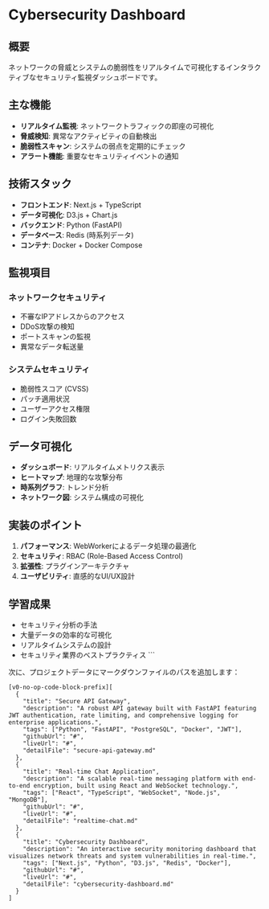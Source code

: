 # Cybersecurity Dashboard

## 概要
ネットワークの脅威とシステムの脆弱性をリアルタイムで可視化するインタラクティブなセキュリティ監視ダッシュボードです。

## 主な機能
- **リアルタイム監視**: ネットワークトラフィックの即座の可視化
- **脅威検知**: 異常なアクティビティの自動検出
- **脆弱性スキャン**: システムの弱点を定期的にチェック
- **アラート機能**: 重要なセキュリティイベントの通知

## 技術スタック
- **フロントエンド**: Next.js + TypeScript
- **データ可視化**: D3.js + Chart.js
- **バックエンド**: Python (FastAPI)
- **データベース**: Redis (時系列データ)
- **コンテナ**: Docker + Docker Compose

## 監視項目
### ネットワークセキュリティ
- 不審なIPアドレスからのアクセス
- DDoS攻撃の検知
- ポートスキャンの監視
- 異常なデータ転送量

### システムセキュリティ
- 脆弱性スコア (CVSS)
- パッチ適用状況
- ユーザーアクセス権限
- ログイン失敗回数

## データ可視化
- **ダッシュボード**: リアルタイムメトリクス表示
- **ヒートマップ**: 地理的な攻撃分布
- **時系列グラフ**: トレンド分析
- **ネットワーク図**: システム構成の可視化

## 実装のポイント
1. **パフォーマンス**: WebWorkerによるデータ処理の最適化
2. **セキュリティ**: RBAC (Role-Based Access Control)
3. **拡張性**: プラグインアーキテクチャ
4. **ユーザビリティ**: 直感的なUI/UX設計

## 学習成果
- セキュリティ分析の手法
- 大量データの効率的な可視化
- リアルタイムシステムの設計
- セキュリティ業界のベストプラクティス
\`\`\`

次に、プロジェクトデータにマークダウンファイルのパスを追加します：

```typescriptreact file="data/projects.json"
[v0-no-op-code-block-prefix][
  {
    "title": "Secure API Gateway",
    "description": "A robust API gateway built with FastAPI featuring JWT authentication, rate limiting, and comprehensive logging for enterprise applications.",
    "tags": ["Python", "FastAPI", "PostgreSQL", "Docker", "JWT"],
    "githubUrl": "#",
    "liveUrl": "#",
    "detailFile": "secure-api-gateway.md"
  },
  {
    "title": "Real-time Chat Application",
    "description": "A scalable real-time messaging platform with end-to-end encryption, built using React and WebSocket technology.",
    "tags": ["React", "TypeScript", "WebSocket", "Node.js", "MongoDB"],
    "githubUrl": "#",
    "liveUrl": "#",
    "detailFile": "realtime-chat.md"
  },
  {
    "title": "Cybersecurity Dashboard",
    "description": "An interactive security monitoring dashboard that visualizes network threats and system vulnerabilities in real-time.",
    "tags": ["Next.js", "Python", "D3.js", "Redis", "Docker"],
    "githubUrl": "#",
    "liveUrl": "#",
    "detailFile": "cybersecurity-dashboard.md"
  }
]
